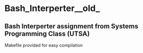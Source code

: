 # Bash_Interperter__old_
## Bash Interperter assignment from Systems Programming Class (UTSA)

Makefile provided for easy compilation
